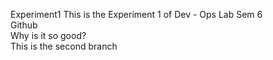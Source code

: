 Experiment1
This is the Experiment 1 of Dev - Ops Lab Sem 6
<br> Github
<br> Why is it so good?
<br> This is the second branch